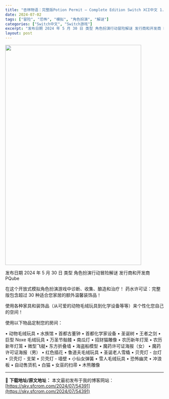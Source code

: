 ```yaml
---
title: "杏林物语：完整版Potion Permit – Complete Edition Switch XCI中文 1.33G"
date: 2024-07-02
tags: ["冒险", "恐怖", "模拟", "角色扮演", "解谜"]
categories: ["Switch中文", "Switch游戏"]
excerpt: "发布日期 2024 年 5 月 30 日 类型 角色扮演行动冒险解谜 发行商和开发商 PQube 在这个开放式模拟角色扮演游戏中诊断、收集、酿造和治疗！ 药水许可证：完整版包含超过 30 种适合您家居的额外温馨装饰品！ 使用各种家具和装饰品（从可爱的动物毛绒玩具到化学设备等等）来个性化您自己的空间！&hellip;"
layout: post
---
```


<img class="size-full wp-image-54392 aligncenter" src="https://sky.sfcrom.com/wp-content/uploads/2024/07/2024070202251857.webp" alt="" width="432" height="700" />

发布日期	2024 年 5 月 30 日
类型	角色扮演行动冒险解谜
发行商和开发商 PQube

在这个开放式模拟角色扮演游戏中诊断、收集、酿造和治疗！
药水许可证：完整版包含超过 30 种适合您家居的额外温馨装饰品！

使用各种家具和装饰品（从可爱的动物毛绒玩具到化学设备等等）来个性化您自己的空间！

使用以下物品定制您的房间：

• 动物毛绒玩具
• 水族馆
• 首都古董钟
• 首都化学家设备
• 圣诞树
• 王者之剑
• 巨型 Noxe 毛绒玩具
• 万圣节骷髅
• 南瓜灯
• 招财猫雕像
• 农历新年灯笼
• 农历新年灯笼 •
微型飞艇•
东方折叠墙
• 海盗船模型
• 魔药许可证海报（女）
• 魔药许可证海报（男）
• 红色插花
• 鲁道夫毛绒玩具
• 圣诞老人雪橇
• 贝壳灯 - 台灯
• 贝壳灯 - 支架
• 贝壳灯 - 墙壁
• 小仙女弹簧
• 雪人毛绒玩具
• 恐怖幽灵
• 冲浪板
• 自动售货机
• 白猫
• 女巫的扫帚
• 木熊雕像

---
📖 **下载地址/原文地址：** 本文最初发布于我的博客网站：[https://sky.sfcrom.com/2024/07/54391](https://sky.sfcrom.com/2024/07/54391)
